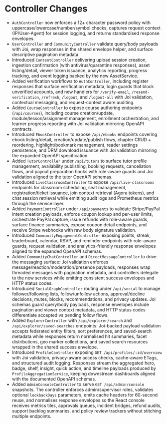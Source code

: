 # Controller Changes

- `AuthController` now enforces a 12+ character password policy with uppercase/lowercase/number/symbol checks, captures request context (IP/User-Agent) for session logging, and returns standardised response envelopes.
- `UserController` and `CommunityController` validate query/body payloads with Joi, wrap responses in the shared envelope helper, and surface descriptive pagination metadata.
- Introduced `ContentController` delivering upload session creation, ingestion confirmation (with antivirus/quarantine responses), asset listing/detail, viewer token issuance, analytics reporting, progress tracking, and event logging backed by the new AssetService.
- Added verification workflows to `AuthController`, including register responses that surface verification metadata, login guards that block unverified accounts, and new handlers for `/verify-email`, `/resend-verification`, `/refresh`, `/logout`, and `/logout-all` with Joi validation, contextual messaging, and request-context aware auditing.
- Added `CourseController` to expose course authoring endpoints (`/api/courses`), including course creation/update, module/lesson/assignment management, enrollment orchestration, and learner progress reporting with Joi validation mirroring OpenAPI contracts.
- Introduced `EbookController` to expose `/api/ebooks` endpoints covering ebook listing/detail, creation/update/publish flows, chapter CRUD + reordering, highlight/bookmark management, reader settings persistence, and DRM download issuance with Joi validation mirroring the expanded OpenAPI specification.
- Added `TutorController` under `/api/tutors` to surface tutor profile management, availability publishing, booking requests, cancellation flows, and payout preparation hooks with role-aware guards and Joi validation aligned to the tutor OpenAPI schemas.
- Introduced `LiveClassroomController` to expose `/api/live-classrooms` endpoints for classroom scheduling, seat management, registration/ticket issuance, join context retrieval (Agora tokens), and chat session retrieval while emitting audit logs and Prometheus metrics through the service layer.
- Added `PaymentController` under `/api/payments` to validate Stripe/PayPal intent creation payloads, enforce coupon lookup and per-user limits, orchestrate PayPal capture, issue refunds with role-aware guards, surface finance summaries, expose coupon detail endpoints, and receive Stripe webhooks with raw body signature validation.
- Introduced `CommunityEngagementController` exposing points, streak, leaderboard, calendar, RSVP, and reminder endpoints with role-aware guards, request validation, and analytics-friendly response envelopes aligned to the expanded OpenAPI schemas.
- Added `CommunityChatController` and `DirectMessageController` to drive the messaging surface: Joi validation enforces message/reaction/moderation/presence payloads, responses wrap threaded messages with pagination metadata, and controllers delegate to the new services while emitting consistent success envelopes and HTTP status codes.
- Introduced `SocialGraphController` routing under `/api/social` to manage follower/following lists, follow/unfollow actions, approval/decline decisions, mutes, blocks, recommendations, and privacy updates. Joi schemas guard query/body payloads, response envelopes include pagination and viewer context metadata, and HTTP status codes differentiate accepted vs pending follow flows.
- Added `ExplorerController` with `/api/explorer/search` and `/api/explorer/saved-searches` endpoints: Joi-backed payload validation accepts federated entity filters, sort preferences, and saved-search metadata while responses return normalised hit summaries, facet distributions, geo marker collections, and saved search resources wrapped in the shared success envelope.
- Introduced `ProfileController` exposing `GET /api/profiles/:id/overview` with Joi validation, privacy-aware access checks, cache-aware ETags, and structured audit logging. Responses stream the aggregated hero, badge, shelf, insight, quick action, and timeline payloads produced by `ProfileAggregationService`, keeping downstream dashboards aligned with the documented OpenAPI schemas.
- Added `AdminConsoleController` to serve `GET /api/admin/console` snapshots. The controller enforces admin/supervisor roles, validates optional `lookbackDays` parameters, emits cache headers for 60-second reuse, and normalises response envelopes so the React console receives metrics tiles, approvals queues, incident bridges, refund audits, support backlog summaries, and policy review trackers without stitching multiple endpoints.

